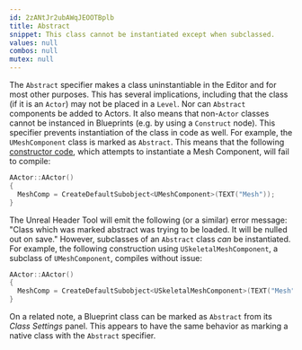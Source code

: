 ```yaml
---
id: 2zANtJr2ubAWqJEOOTBplb
title: Abstract
snippet: This class cannot be instantiated except when subclassed.
values: null
combos: null
mutex: null
---
```

The `Abstract` specifier makes a class uninstantiable in the Editor and for most other purposes. This has several implications, including that the class (if it is an `Actor`) may not be placed in a `Level`. Nor can `Abstract` components be added to Actors. It also means that non-`Actor` classes cannot be instanced in Blueprints (e.g. by using a `Construct` node). This specifier prevents instantiation of the class in code as well. For example, the `UMeshComponent` class is marked as `Abstract`. This means that the following [constructor code][0], which attempts to instantiate a Mesh Component, will fail to compile:

```cpp
AActor::AActor()
{
  MeshComp = CreateDefaultSubobject<UMeshComponent>(TEXT("Mesh"));
}
```

The Unreal Header Tool will emit the following (or a similar) error message: "Class which was marked abstract was trying to be loaded. It will be nulled out on save." However, subclasses of an `Abstract` class *can* be instantiated. For example, the following construction using `USkeletalMeshComponent`, a subclass of `UMeshComponent`, compiles without issue:

```cpp
AActor::AActor()
{
  MeshComp = CreateDefaultSubobject<USkeletalMeshComponent>(TEXT("Mesh"));
}
```

On a related note, a Blueprint class can be marked as `Abstract` from its *Class Settings* panel. This appears to have the same behavior as marking a native class with the `Abstract` specifier. 

[0]: https://forums.unrealengine.com/development-discussion/c-gameplay-programming/22877-class-which-was-marked-abstract-was-trying-to-be-loaded
